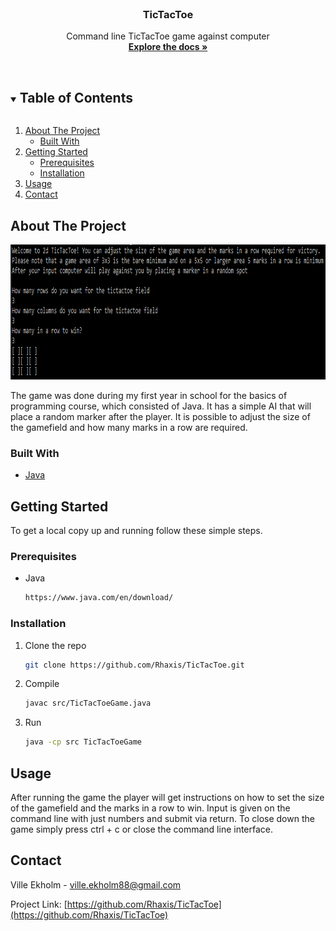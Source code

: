 
<br />
<p align="center">

  <h3 align="center">TicTacToe</h3>

  <p align="center">
    Command line TicTacToe game against computer
    <br />
    <a href="https://github.com/Rhaxis/TicTacToe"><strong>Explore the docs »</strong></a>
    <br />
    <br />
</p>



<!-- TABLE OF CONTENTS -->
<details open="open">
  <summary><h2 style="display: inline-block">Table of Contents</h2></summary>
  <ol>
    <li>
      <a href="#about-the-project">About The Project</a>
      <ul>
        <li><a href="#built-with">Built With</a></li>
      </ul>
    </li>
    <li>
      <a href="#getting-started">Getting Started</a>
      <ul>
        <li><a href="#prerequisites">Prerequisites</a></li>
        <li><a href="#installation">Installation</a></li>
      </ul>
    </li>
    <li><a href="#usage">Usage</a></li>
    <li><a href="#contact">Contact</a></li>
  </ol>
</details>



<!-- ABOUT THE PROJECT -->
## About The Project
<img src="Gamescreen.png" alt="Gamescreenshot" width="896" height="216">

The game was done during my first year in school for the basics of programming course, which consisted of Java. It has a simple AI that will place a random marker after the player.
It is possible to adjust the size of the gamefield and how many marks in a row are required.

### Built With

* [Java](https://www.java.com/en/)




<!-- GETTING STARTED -->
## Getting Started

To get a local copy up and running follow these simple steps.

### Prerequisites

* Java
  ```sh
  https://www.java.com/en/download/
  ```

### Installation

1. Clone the repo
   ```sh
   git clone https://github.com/Rhaxis/TicTacToe.git
   ```
2. Compile
   ```sh
   javac src/TicTacToeGame.java
   ```
3. Run
   ```sh
   java -cp src TicTacToeGame
   ```



<!-- USAGE EXAMPLES -->
## Usage

After running the game the player will get instructions on how to set the size of the gamefield and the marks in a row to win. Input is given on the command line with just numbers and submit via return. To close down the game simply press ctrl + c or close the command line interface.



<!-- CONTACT -->
## Contact

Ville Ekholm - ville.ekholm88@gmail.com

Project Link: [https://github.com/Rhaxis/TicTacToe](https://github.com/Rhaxis/TicTacToe)
